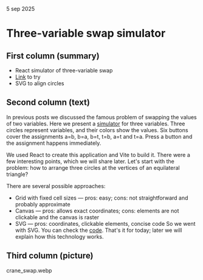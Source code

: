 5 sep 2025
# Three-variable swap simulator

## First column (summary)
* React simulator of three-variable swap
* [Link](https://alinabrode.github.io/js_snippets_blog/swap_abt_simple/) to try
* SVG to align circles

## Second column (text)

In previous posts we discussed the famous problem of swapping the values of two variables. Here we present a [simulator](https://alinabrode.github.io/js_snippets_blog/swap_abt_simple/) for three variables. Three circles represent variables, and their colors show the values. Six buttons cover the assignments a=b, b=a, b=t, t=b, a=t and t=a. Press a button and the assignment happens immediately.

We used React to create this application and Vite to build it. There were a few interesting points, which we will share later. Let's start with the problem: how to arrange three circles at the vertices of an equilateral triangle?

There are several possible approaches:
* Grid with fixed cell sizes — pros: easy; cons: not straightforward and probably approximate
* Canvas — pros: allows exact coordinates; cons: elements are not clickable and the canvas is raster
* SVG — pros: coordinates, clickable elements, concise code
So we went with SVG. You can check the [code](https://github.com/AlinaBrode/js_snippets_blog/blob/76e15ef2cfc35e148ac9b27a78d08adbdcfb8a56/swap_abt_simple/src/App.tsx#L20).
That's it for today; later we will explain how this technology works.


## Third column (picture)
crane_swap.webp
